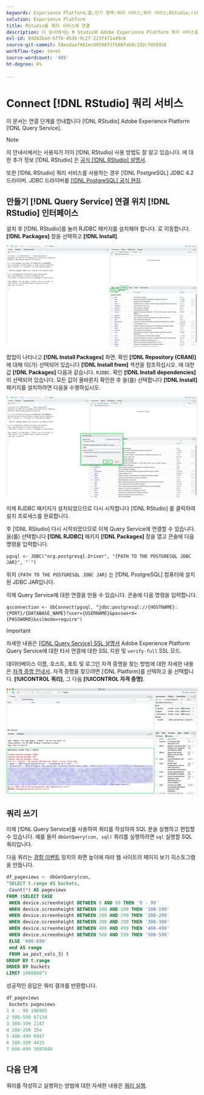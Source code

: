 ```yaml
---
keywords: Experience Platform;홈;인기 항목;쿼리 서비스;쿼리 서비스;RStudio;rstudio;쿼리 서비스에 연결
solution: Experience Platform
title: RStudio를 쿼리 서비스에 연결
description: 이 문서에서는 R Studio와 Adobe Experience Platform 쿼리 서비스를 연결하는 단계를 안내합니다.
exl-id: 8dd82bad-6ffb-4536-9c27-223f471a49c6
source-git-commit: 58eadaaf461ecd9598f3f508fab0c192cf058916
workflow-type: tm+mt
source-wordcount: '405'
ht-degree: 0%

---
```


# Connect [!DNL RStudio] 쿼리 서비스

이 문서는 연결 단계를 안내합니다 [!DNL RStudio] Adobe Experience Platform [!DNL Query Service].

>[!NOTE]
>
> 이 안내서에서는 사용자가 이미 [!DNL RStudio] 사용 방법도 잘 알고 있습니다. 에 대한 추가 정보 [!DNL RStudio] 은 [공식 [!DNL RStudio] 설명서](https://rstudio.com/products/rstudio/).
> 
> 또한 [!DNL RStudio] 쿼리 서비스를 사용하는 경우 [!DNL PostgreSQL] JDBC 4.2 드라이버. JDBC 드라이버를 [[!DNL PostgreSQL] 공식 현장](https://jdbc.postgresql.org/download/).

## 만들기 [!DNL Query Service] 연결 위치 [!DNL RStudio] 인터페이스

설치 후 [!DNL RStudio]를 눌러 RJDBC 패키지를 설치해야 합니다. 로 이동합니다. **[!DNL Packages]** 창을 선택하고 **[!DNL Install]**.

![다음 [!DNL RStudio] 패키지 및 설치가 강조 표시된 대시보드.](../images/clients/rstudio/install-package.png)

팝업이 나타나고 **[!DNL Install Packages]** 화면. 확인 **[!DNL Repository (CRAN)]** 에 대해 이(가) 선택되어 있습니다 **[!DNL Install from]** 섹션을 참조하십시오. 에 대한 값 **[!DNL Packages]** 다음과 같습니다. `RJDBC`. 확인 **[!DNL Install dependencies]** 이 선택되어 있습니다. 모든 값이 올바른지 확인한 후 을(를) 선택합니다 **[!DNL Install]** 패키지를 설치하려면 다음을 수행하십시오.

![패키지 필드에 입력한 RJDBC가 있는 패키지 설치 대화 상자가 강조 표시되어 있습니다.](../images/clients/rstudio/install-jrdbc.png)

이제 RJDBC 패키지가 설치되었으므로 다시 시작합니다 [!DNL RStudio] 를 클릭하여 설치 프로세스를 완료합니다.

후 [!DNL RStudio] 다시 시작되었으므로 이제 Query Service에 연결할 수 있습니다. 을(를) 선택합니다 **[!DNL RJDBC]** 패키지 **[!DNL Packages]** 창을 열고 콘솔에 다음 명령을 입력합니다.

```console
pgsql <- JDBC("org.postgresql.Driver", "{PATH TO THE POSTGRESQL JDBC JAR}", "`")
```

위치 `{PATH TO THE POSTGRESQL JDBC JAR}` 는 [!DNL PostgreSQL] 컴퓨터에 설치된 JDBC JAR입니다.

이제 Query Service에 대한 연결을 만들 수 있습니다. 콘솔에 다음 명령을 입력합니다.

```console
qsconnection <- dbConnect(pgsql, "jdbc:postgresql://{HOSTNAME}:{PORT}/{DATABASE_NAME}?user={USERNAME}&password={PASSWORD}&sslmode=require")
```

>[!IMPORTANT]
>
>자세한 내용은 [[!DNL Query Service] SSL 설명서](./ssl-modes.md) Adobe Experience Platform Query Service에 대한 타사 연결에 대한 SSL 지원 및 `verify-full` SSL 모드.

데이터베이스 이름, 호스트, 포트 및 로그인 자격 증명을 찾는 방법에 대한 자세한 내용은 [자격 증명 안내서](../ui/credentials.md). 자격 증명을 찾으려면 [!DNL Platform]를 선택하고 을 선택합니다. **[!UICONTROL 쿼리]**, 그 다음 **[!UICONTROL 자격 증명]**.

![의 콘솔 출력 [!DNL RStudio] 쿼리 서비스에 연결할 때 사용할 수 있습니다.](../images/clients/rstudio/connection-rjdbc.png)

## 쿼리 쓰기

이제 [!DNL Query Service]를 사용하여 쿼리를 작성하여 SQL 문을 실행하고 편집할 수 있습니다. 예를 들어 `dbGetQuery(con, sql)` 쿼리를 실행하려면 `sql` 실행할 SQL 쿼리입니다.

다음 쿼리는 [경험 이벤트](../sample-queries/experience-event.md) 장치의 화면 높이에 따라 웹 사이트의 페이지 보기 히스토그램을 만듭니다.

```sql
df_pageviews <- dbGetQuery(con,
"SELECT t.range AS buckets, 
 Count(*) AS pageviews 
FROM (SELECT CASE 
 WHEN device.screenheight BETWEEN 0 AND 99 THEN '0 - 99' 
 WHEN device.screenheight BETWEEN 100 AND 199 THEN '100-199' 
 WHEN device.screenheight BETWEEN 200 AND 299 THEN '200-299' 
 WHEN device.screenheight BETWEEN 300 AND 399 THEN '300-399' 
 WHEN device.screenheight BETWEEN 400 AND 499 THEN '400-499' 
 WHEN device.screenheight BETWEEN 500 AND 599 THEN '500-599' 
 ELSE '600-699' 
 end AS range 
 FROM aa_post_vals_3) t 
GROUP BY t.range 
ORDER BY buckets 
LIMIT 1000000")
```

성공적인 응답은 쿼리 결과를 반환합니다.

```r
df_pageviews
 buckets pageviews
1 0 - 99 198985
2 500-599 67138
3 300-399 2147
4 200-299 354
5 400-499 6947
6 100-199 4415
7 600-699 3097040
```

## 다음 단계

쿼리를 작성하고 실행하는 방법에 대한 자세한 내용은 [쿼리 실행](../best-practices/writing-queries.md).
